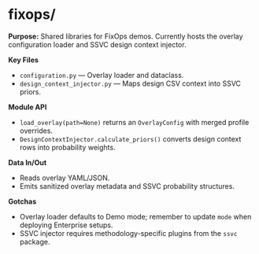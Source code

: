 # fixops/

**Purpose:** Shared libraries for FixOps demos. Currently hosts the overlay configuration loader and
SSVC design context injector.

**Key Files**
- `configuration.py` — Overlay loader and dataclass.
- `design_context_injector.py` — Maps design CSV context into SSVC priors.

**Module API**
- `load_overlay(path=None)` returns an `OverlayConfig` with merged profile overrides.
- `DesignContextInjector.calculate_priors()` converts design context rows into probability weights.

**Data In/Out**
- Reads overlay YAML/JSON.
- Emits sanitized overlay metadata and SSVC probability structures.

**Gotchas**
- Overlay loader defaults to Demo mode; remember to update `mode` when deploying Enterprise setups.
- SSVC injector requires methodology-specific plugins from the `ssvc` package.
